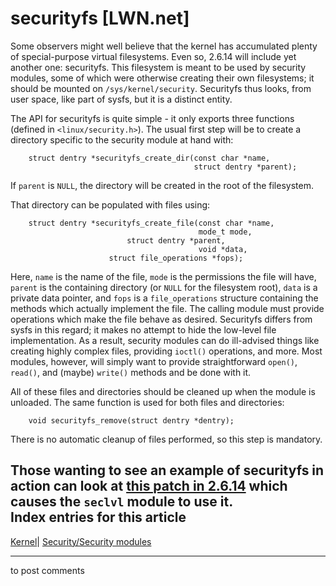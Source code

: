 # securityfs [LWN.net]

Some observers might well believe that the kernel has accumulated plenty of special-purpose virtual filesystems. Even so, 2.6.14 will include yet another one: securityfs. This filesystem is meant to be used by security modules, some of which were otherwise creating their own filesystems; it should be mounted on `/sys/kernel/security`. Securityfs thus looks, from user space, like part of sysfs, but it is a distinct entity. 

The API for securityfs is quite simple - it only exports three functions (defined in `<linux/security.h>`). The usual first step will be to create a directory specific to the security module at hand with: 
    
    
        struct dentry *securityfs_create_dir(const char *name, 
                                             struct dentry *parent);
    

If `parent` is `NULL`, the directory will be created in the root of the filesystem. 

That directory can be populated with files using: 
    
    
        struct dentry *securityfs_create_file(const char *name, 
                                              mode_t mode,
    				          struct dentry *parent,
                                              void *data,
    					  struct file_operations *fops);
    

Here, `name` is the name of the file, `mode` is the permissions the file will have, `parent` is the containing directory (or `NULL` for the filesystem root), `data` is a private data pointer, and `fops` is a `file_operations` structure containing the methods which actually implement the file. The calling module must provide operations which make the file behave as desired. Securityfs differs from sysfs in this regard; it makes no attempt to hide the low-level file implementation. As a result, security modules can do ill-advised things like creating highly complex files, providing `ioctl()` operations, and more. Most modules, however, will simply want to provide straightforward `open()`, `read()`, and (maybe) `write()` methods and be done with it. 

All of these files and directories should be cleaned up when the module is unloaded. The same function is used for both files and directories: 
    
    
        void securityfs_remove(struct dentry *dentry);
    

There is no automatic cleanup of files performed, so this step is mandatory. 

Those wanting to see an example of securityfs in action can look at [this patch in 2.6.14](/Articles/153370/) which causes the `seclvl` module to use it.  
Index entries for this article  
---  
[Kernel](/Kernel/Index)| [Security/Security modules](/Kernel/Index#Security-Security_modules)  
  


* * *

to post comments 

